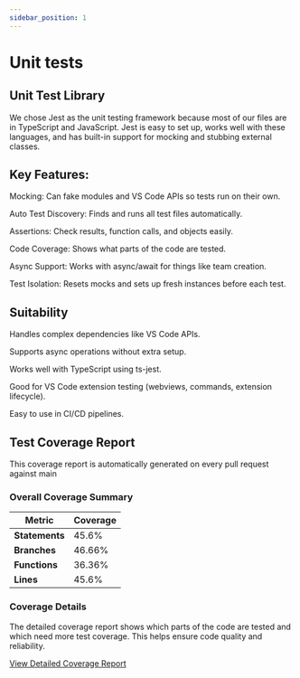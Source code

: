 ```yaml
---
sidebar_position: 1
---
```

# Unit tests

## Unit Test Library

We chose Jest as the unit testing framework because most of our files are in TypeScript and JavaScript. Jest is easy to set up, works well with these languages, and has built-in support for mocking and stubbing external classes.

## Key Features:

Mocking: Can fake modules and VS Code APIs so tests run on their own.

Auto Test Discovery: Finds and runs all test files automatically.

Assertions: Check results, function calls, and objects easily.

Code Coverage: Shows what parts of the code are tested.

Async Support: Works with async/await for things like team creation.

Test Isolation: Resets mocks and sets up fresh instances before each test.

## Suitability
Handles complex dependencies like VS Code APIs.

Supports async operations without extra setup.

Works well with TypeScript using ts-jest.

Good for VS Code extension testing (webviews, commands, extension lifecycle).

Easy to use in CI/CD pipelines.

## Test Coverage Report

This coverage report is automatically generated on every pull request against main

### Overall Coverage Summary

| Metric | Coverage |
|--------|----------|
| **Statements** | 45.6% |
| **Branches** | 46.66% |
| **Functions** | 36.36% |
| **Lines** | 45.6% |

### Coverage Details

The detailed coverage report shows which parts of the code are tested and which need more test coverage. This helps ensure code quality and reliability.

[View Detailed Coverage Report](/test-coverage/index.html)
